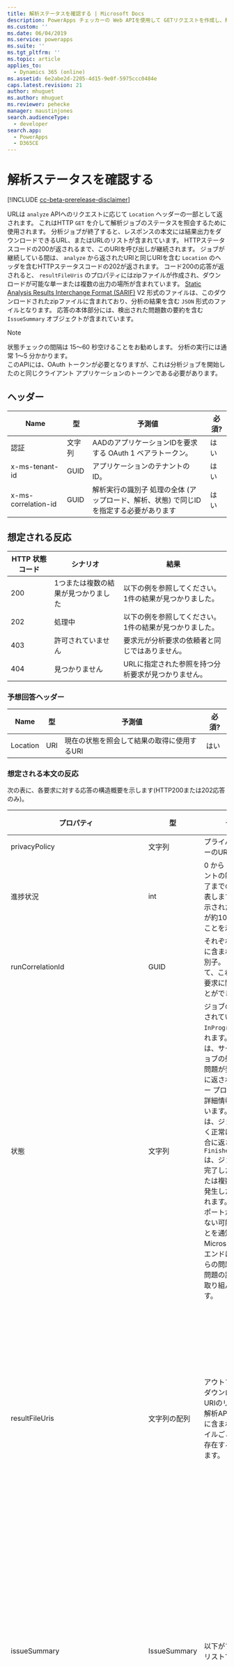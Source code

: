 ```yaml
---
title: 解析ステータスを確認する | Microsoft Docs
description: PowerApps チェッカーの Web APIを使用して GETリクエストを作成し、解析リクエスト ジョブのステータスの確認方法を説明します。
ms.custom: ''
ms.date: 06/04/2019
ms.service: powerapps
ms.suite: ''
ms.tgt_pltfrm: ''
ms.topic: article
applies_to:
  - Dynamics 365 (online)
ms.assetid: 6e2abe2d-2205-4d15-9e0f-5975ccc0484e
caps.latest.revision: 21
author: mhuguet
ms.author: mhuguet
ms.reviewer: pehecke
manager: maustinjones
search.audienceType:
  - developer
search.app:
  - PowerApps
  - D365CE
---
```


# <a name="check-for-analysis-status"></a>解析ステータスを確認する

[!INCLUDE [cc-beta-prerelease-disclaimer](../../../../includes/cc-beta-prerelease-disclaimer.md)]

URLは `analyze` APIへのリクエストに応じて `Location` ヘッダーの一部として返されます。 これはHTTP `GET` を介して解析ジョブのステータスを照会するために使用されます。 分析ジョブが終了すると、レスポンスの本文には結果出力をダウンロードできるURL、またはURLのリストが含まれています。 HTTPステータスコードの200が返されるまで、このURIを呼び出しが継続されます。 ジョブが継続している間は、 `analyze` から返されたURIと同じURIを含む `Location` のヘッダを含むHTTPステータスコードの202が返されます。 コード200の応答が返されると、 `resultFileUris` のプロパティにはzipファイルが作成され、ダウンロードが可能な単一または複数の出力の場所が含まれています。 [Static Analysis Results Interchange Format (SARIF)](https://sarifweb.azurewebsites.net) V2 形式のファイルは、このダウンロードされたzipファイルに含まれており、分析の結果を含む `JSON` 形式のファイルとなります。 応答の本体部分には、検出された問題数の要約を含む `IssueSummary` オブジェクトが含まれています。

> [!NOTE]
>  状態チェックの間隔は 15～60 秒空けることをお勧めします。 分析の実行には通常 1～5 分かかります。<br />
>  このAPIには、OAuth トークンが必要となりますが、これは分析ジョブを開始したのと同じクライアント アプリケーションのトークンである必要があります。

<a name="bkmk_headers"></a>

## <a name="headers"></a>ヘッダー

|Name|型|予測値|必須?|
|---|---|---|---|
|認証|文字列|AADのアプリケーションIDを要求する OAuth 1 ベアラトークン。|はい|
|x-ms-tenant-id|GUID|アプリケーションのテナントの ID。|はい|
|x-ms-correlation-id|GUID|解析実行の識別子 処理の全体 (アップロード、解析、状態) で同じIDを指定する必要があります|はい|

<a name="bkmk_responses"></a>

## <a name="expected-responses"></a>想定される反応

|HTTP 状態コード|シナリオ|結果|
|---|---|---|
|200|1つまたは複数の結果が見つかりました|以下の例を参照してください。 1件の結果が見つかりました。|
|202|処理中|以下の例を参照してください。 1件の結果が見つかりました。|
|403|許可されていません|要求元が分析要求の依頼者と同じではありません。|
|404|見つかりません|URLに指定された参照を持つ分析要求が見つかりません。|

### <a name="expected-response-headers"></a>予想回答ヘッダー

|Name|型|予測値|必須?|
|---|---|---|---|
|Location|URI|現在の状態を照会して結果の取得に使用するURI|はい|

### <a name="expected-response-body"></a>想定される本文の反応

次の表に、各要求に対する応答の構造概要を示します(HTTP200または202応答のみ)。

|プロパティ|型|予測値|必須?|
|---|---|---|---|
|privacyPolicy|文字列|プライバシーポリシーのURI。|あり|
|進捗状況|int|0 から 100 パーセントの範囲で処理完了までの進捗の値を表します。10 と表示された場合は処理が約10%完了したことを示します。|あり|
|runCorrelationId|GUID|それぞれの処理要求に含まれる要求の識別子。 必要に応じて、これを使用して要求に関連付けることができます。|あり|
|状態|文字列|ジョブの処理が継続されている場合、`InProgress` が返されます。 `Failed` は、サーバ上でのジョブの処理で重大な問題が発生した場合に返されます。 エラー プロパティには、詳細情報が含まれています。 `Finished` は、ジョブが問題なく正常に完了した場合に返されます。 `FinishedWithErrors` は、ジョブは正常に完了したが、1つまたは複数のエラーが発生した場合に返されます。 これは、レポートが完了していない可能性があることを通知します。 Microsoftはバックエンドにおけるこれらの問題を認識し、問題の診断と解決に取り組んでいきます。|あり|
|resultFileUris|文字列の配列|アウトプットを直接ダウンロードできるURIのリスト。 元の解析APのI呼び出しに含まれていたファイルごとに1つずつ存在する必要があります。|番号 これは処理が完了した場合にのみ含まれます。|
|issueSummary|IssueSummary|以下がプロパティのリストです|番号 これは処理が完了した場合にのみ含まれます。|
|issueSummary.criticalIssueCount|int|結果にて重大な深刻性を示した問題の数|あり|
|issueSummary.highIssueCount|int|結果にて高い深刻性を示した問題の数|あり|
|issueSummary.mediumIssueCount|int|結果にて中程度の深刻性を示した問題の数|あり|
|issueSummary.lowIssueCount|int|結果にて低い深刻性を示した問題の数|あり|
|issueSummary.informationalIssueCount|int|結果にて深刻性を示した問題の数|あり|

<a name="bkmk_checkStatusDone"></a>

## <a name="example-status-check-when-done"></a>例: 完了時のステータスチェック

この例では、ステータス チェック呼び出しを行い、結果を完了に更新します。

**要求**

```http
GET [Geographical URI]/api/status/9E378E56-6F35-41E9-BF8B-C0CC88E2B832&api-version=1.0
Accept: application/json
Content-Type: application/json; charset=utf-8
x-ms-correlation-id: 9E378E56-6F35-41E9-BF8B-C0CC88E2B832
x-ms-tenant-id: F2E60E49-CB87-4C24-8D4F-908813B22506
```

**応答**

```http
HTTP/1.1 200 OK
Content-Type: application/json; charset=utf-8

{
    "privacyPolicy":"https://go.microsoft.com/fwlink/?LinkID=310140",
    "progress":100,
    "resultFileUris":["https://fakeblob.blob.core.windows.net/report-files/mySolution.zip?sv=2017-11-09&sr=b&sig=xyz&se=2019-06-11T20%3A27%3A59Z&sp=rd"],"runCorrelationId":"9E378E56-6F35-41E9-BF8B-C0CC88E2B832","status":"Finished","issueSummary":
    {
        "informationalIssueCount":0,
        "lowIssueCount":0,
        "mediumIssueCount":302,
        "highIssueCount":30,
        "criticalIssueCount":0
    }
}
```


### <a name="see-also"></a>関連項目

[PowerApps チェッカー Web API の使用](overview.md)<br />
[ルールセットの一覧の取得](retrieve-rulesets.md)<br />
[ルールの一覧の取得](retrieve-rules.md)<br />
[ファイルのアップロード](upload-file.md)<br />
[分析を呼び出す](analyze.md)<br />
